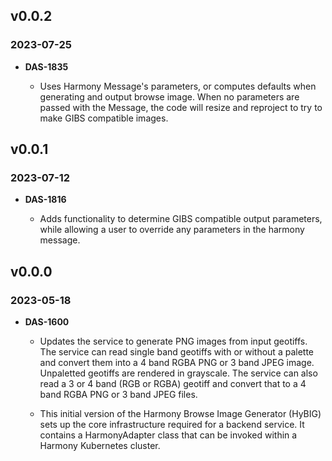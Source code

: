 ## v0.0.2

### 2023-07-25

- **DAS-1835**

    - Uses Harmony Message's parameters, or computes defaults when generating
      and output browse image. When no parameters are passed with the Message,
      the code will resize and reproject to try to make GIBS compatible images.

## v0.0.1

### 2023-07-12

- **DAS-1816**

    - Adds functionality to determine GIBS compatible output parameters, while
      allowing a user to override any parameters in the harmony message.


## v0.0.0

### 2023-05-18

- **DAS-1600**

    - Updates the service to generate PNG images from input geotiffs. The
      service can read single band geotiffs with or without a palette and
      convert them into a 4 band RGBA PNG or 3 band JPEG image. Unpaletted
      geotiffs are rendered in grayscale. The service can also read a 3 or 4
      band (RGB or RGBA) geotiff and convert that to a 4 band RGBA PNG or 3
      band JPEG files.

    - This initial version of the Harmony Browse Image Generator (HyBIG) sets
      up the core infrastructure required for a backend service. It contains a
      HarmonyAdapter class that can be invoked within a Harmony Kubernetes
      cluster.
